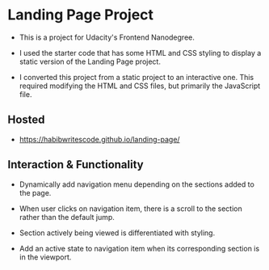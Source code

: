 # Landing Page Project

- This is a project for Udacity's Frontend Nanodegree.

- I used the starter code that has some HTML and CSS styling to display a static version of the Landing Page project. 

- I converted this project from a static project to an interactive one. This required modifying the HTML and CSS files, but primarily the JavaScript file.

## Hosted

- https://habibwritescode.github.io/landing-page/

## Interaction & Functionality

- Dynamically add navigation menu depending on the sections added to the page.

- When user clicks on navigation item, there is a scroll to the section rather than the default jump.

- Section actively being viewed is differentiated with styling.

- Add an active state to navigation item when its corresponding section is in the viewport.
